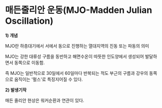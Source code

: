 # 매든줄리안 운동(MJO-Madden Julian Oscillation)

__1) 개념__

MJO란 하층대기에서 서에서 동으로 진행하는 열대지역의 진동 또는 파동의 의미

MJO는 강한 대류성 구름을 동반하고 해면수온이 따뜻한 인도양에서 생성되어 발달하면서 동쪽으로 이동함. 

즉 MJO는 일반적으로 30일에서 60일마다 반복되는 적도 부근의 구름과 강우의 동쪽으로 움직이는 '펄스'로 특징지어질 수 있다.

__2) 발생기작__

매든 줄리안 현상은 워커순환과 연관이 있다.
